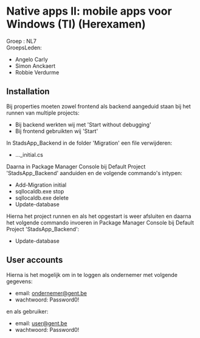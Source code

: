 # Native apps II: mobile apps voor Windows (TI) (Herexamen)
Groep : NL7  
GroepsLeden:  
* Angelo Carly
* Simon Anckaert
* Robbie Verdurme

## Installation
Bij properties moeten zowel frontend als backend aangeduid staan bij het runnen van multiple projects:  
* Bij backend werkten wij met 'Start without debugging'
* Bij frontend gebruikten wij 'Start'

In StadsApp_Backend in de folder 'Migration' een file verwijderen:
* ..._initial.cs

Daarna in Package Manager Console bij Default Project 'StadsApp_Backend' aanduiden en de volgende commando's intypen:
* Add-Migration initial
* sqllocaldb.exe stop
* sqllocaldb.exe delete
* Update-database

Hierna het project runnen en als het opgestart is weer afsluiten en daarna het volgende commando invoeren in Package Manager Console bij Default Project 'StadsApp_Backend':
* Update-database

## User accounts
Hierna is het mogelijk om in te loggen als ondernemer met volgende gegevens:
* email: ondernemer@gent.be
* wachtwoord: Password0!

en als gebruiker:
* email: user@gent.be
* wachtwoord: Password0!
